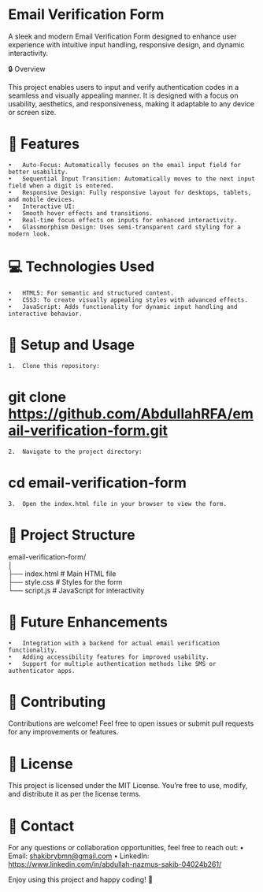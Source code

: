 # Email Verification Form

A sleek and modern Email Verification Form designed to enhance user experience with intuitive input handling, responsive design, and dynamic interactivity.

🔒 Overview

This project enables users to input and verify authentication codes in a seamless and visually appealing manner. It is designed with a focus on usability, aesthetics, and responsiveness, making it adaptable to any device or screen size.

# 🎨 Features

	•	Auto-Focus: Automatically focuses on the email input field for better usability.
	•	Sequential Input Transition: Automatically moves to the next input field when a digit is entered.
	•	Responsive Design: Fully responsive layout for desktops, tablets, and mobile devices.
	•	Interactive UI:
	•	Smooth hover effects and transitions.
	•	Real-time focus effects on inputs for enhanced interactivity.
	•	Glassmorphism Design: Uses semi-transparent card styling for a modern look.

# 💻 Technologies Used

	•	HTML5: For semantic and structured content.
	•	CSS3: To create visually appealing styles with advanced effects.
	•	JavaScript: Adds functionality for dynamic input handling and interactive behavior.

# 🚀 Setup and Usage

	1.	Clone this repository:

# git clone https://github.com/AbdullahRFA/email-verification-form.git  


	2.	Navigate to the project directory:

# cd email-verification-form  


	3.	Open the index.html file in your browser to view the form.

# 📂 Project Structure

email-verification-form/  
│  
├── index.html        # Main HTML file  
├── style.css         # Styles for the form  
└── script.js         # JavaScript for interactivity  

# 🌟 Future Enhancements

	•	Integration with a backend for actual email verification functionality.
	•	Adding accessibility features for improved usability.
	•	Support for multiple authentication methods like SMS or authenticator apps.

# 📝 Contributing

Contributions are welcome! Feel free to open issues or submit pull requests for any improvements or features.

# 📄 License

This project is licensed under the MIT License. You’re free to use, modify, and distribute it as per the license terms.

# 🤝 Contact

For any questions or collaboration opportunities, feel free to reach out:
	•	Email: shakibrybmn@gmail.com
	•	LinkedIn: https://www.linkedin.com/in/abdullah-nazmus-sakib-04024b261/

Enjoy using this project and happy coding! 🎉
